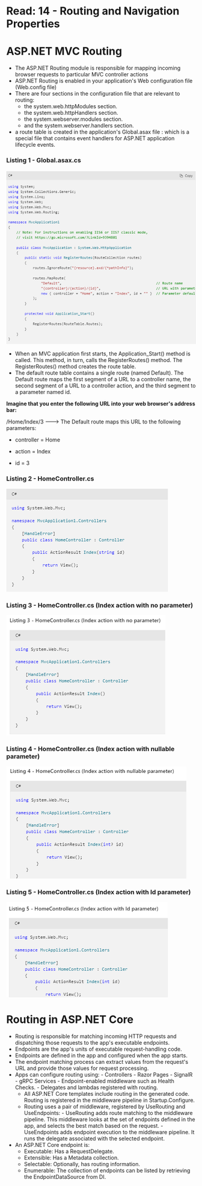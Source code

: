 # Read: 14 - Routing and Navigation Properties
# ASP.NET MVC Routing
- The ASP.NET Routing module is responsible for mapping incoming browser requests to particular MVC controller actions
- ASP.NET Routing is enabled in your application's Web configuration file (Web.config file)
- There are four sections in the configuration file that are relevant to routing: 
     - the system.web.httpModules section.
     - the system.web.httpHandlers section.
     - the system.webserver.modules section.
     - and the system.webserver.handlers section.
- a route table is created in the application's Global.asax file : which  is a special file that contains event handlers for ASP.NET application lifecycle events.

### Listing 1 - Global.asax.cs

![](./img/Listing1-Global.asax.cs.png)

- When an MVC application first starts, the Application_Start() method is called. This method, in turn, calls the RegisterRoutes() method. The RegisterRoutes() method creates the route table.
- The default route table contains a single route (named Default). The Default route maps the first segment of a URL to a controller name, the second segment of a URL to a controller action, and the third segment to a parameter named id.

**Imagine that you enter the following URL into your web browser's address bar:**

/Home/Index/3 ---> The Default route maps this URL to the following parameters:

- controller = Home

- action = Index

- id = 3

### Listing 2 - HomeController.cs

![](./img/Listing-HomeController.cs.png)

### Listing 3 - HomeController.cs (Index action with no parameter)

![](./img/listing3.png)

### Listing 4 - HomeController.cs (Index action with nullable parameter)

![](./img/Listing4.png)
### Listing 5 - HomeController.cs (Index action with Id parameter)
![](./img/listing5.png)

# Routing in ASP.NET Core
- Routing is responsible for matching incoming HTTP requests and dispatching those requests to the app's executable endpoints.
- Endpoints are the app's units of executable request-handling code.
- Endpoints are defined in the app and configured when the app starts.
- The endpoint matching process can extract values from the request's URL and provide those values for request processing.
- Apps can configure routing using:
      - Controllers
      - Razor Pages
      - SignalR
      - gRPC Services
      - Endpoint-enabled middleware such as Health Checks.
      - Delegates and lambdas registered with routing.
  - All ASP.NET Core templates include routing in the generated code. Routing is registered in the middleware pipeline in Startup.Configure.
  - Routing uses a pair of middleware, registered by UseRouting and UseEndpoints:
         - UseRouting adds route matching to the middleware pipeline. This middleware looks at the set of endpoints defined in the app, and selects the best match based on the request.
         - UseEndpoints adds endpoint execution to the middleware pipeline. It runs the delegate associated with the selected endpoint.
 - An ASP.NET Core endpoint is:
     - Executable: Has a RequestDelegate.
     - Extensible: Has a Metadata collection.
     - Selectable: Optionally, has routing information.
     - Enumerable: The collection of endpoints can be listed by retrieving the EndpointDataSource from DI.
